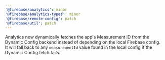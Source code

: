```yaml
---
'@firebase/analytics': minor
'@firebase/analytics-types': minor
'@firebase/remote-config': patch
'@firebase/util': patch
---
```


Analytics now dynamically fetches the app's Measurement ID from the Dynamic Config backend
instead of depending on the local Firebase config. It will fall back to any `measurementId`
value found in the local config if the Dynamic Config fetch fails.
